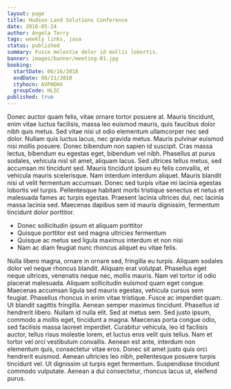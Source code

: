 ```yaml
---
layout: page
title: Hudson Land Solutions Conference
date: 2016-05-24
author: Angela Terry
tags: weekly links, java
status: published
summary: Fusce molestie dolor id mollis lobortis.
banner: images/banner/meeting-01.jpg
booking:
  startDate: 06/16/2018
  endDate: 06/21/2018
  ctyhocn: AVPHDHX
  groupCode: HLSC
published: true
---
```

Donec auctor quam felis, vitae ornare tortor posuere at. Mauris tincidunt, enim vitae luctus facilisis, massa leo euismod mauris, quis faucibus dolor nibh quis metus. Sed vitae nisi ut odio elementum ullamcorper nec sed dolor. Nullam quis luctus lacus, nec gravida metus. Mauris pulvinar euismod nisi mollis posuere. Donec bibendum non sapien id suscipit. Cras massa lectus, bibendum eu egestas eget, bibendum vel nibh. Phasellus at purus sodales, vehicula nisl sit amet, aliquam lacus. Sed ultrices tellus metus, sed accumsan mi tincidunt sed. Mauris tincidunt ipsum eu felis convallis, et vehicula mauris scelerisque. Nam interdum interdum aliquet. Mauris blandit nisi ut velit fermentum accumsan. Donec sed turpis vitae mi lacinia egestas lobortis vel turpis. Pellentesque habitant morbi tristique senectus et netus et malesuada fames ac turpis egestas. Praesent lacinia ultrices dui, nec lacinia massa lacinia sed. Maecenas dapibus sem id mauris dignissim, fermentum tincidunt dolor porttitor.

* Donec sollicitudin ipsum et aliquam porttitor
* Quisque porttitor est sed magna ultricies fermentum
* Quisque ac metus sed ligula maximus interdum et non nisi
* Nam ac diam feugiat nunc rhoncus aliquet eu vitae felis.

Nulla libero magna, ornare in ornare sed, fringilla eu turpis. Aliquam sodales dolor vel neque rhoncus blandit. Aliquam erat volutpat. Phasellus eget neque ultrices, venenatis neque nec, mollis mauris. Nam vel tortor id odio placerat malesuada. Aliquam sollicitudin euismod quam eget congue. Maecenas accumsan ligula sed mauris egestas, vehicula cursus sem feugiat. Phasellus rhoncus in enim vitae tristique. Fusce ac imperdiet quam. Ut blandit sagittis fringilla. Aenean semper maximus tincidunt.
Phasellus id hendrerit libero. Nullam id nulla elit. Sed at metus sem. Sed justo ipsum, commodo a mollis eget, tincidunt a magna. Maecenas porta congue odio, sed facilisis massa laoreet imperdiet. Curabitur vehicula, leo id facilisis auctor, tellus risus molestie lorem, et luctus eros velit quis tellus. Nam et tortor vel orci vestibulum convallis. Aenean est ante, interdum non elementum quis, consectetur vitae eros. Donec sit amet justo quis orci hendrerit euismod. Aenean ultricies leo nibh, pellentesque posuere turpis tincidunt vel. Ut dignissim ut turpis eget fermentum. Suspendisse tincidunt commodo vulputate. Aenean a dui consectetur, rhoncus lacus ut, eleifend purus.
